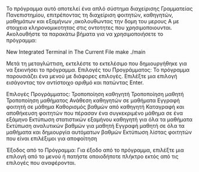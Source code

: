 Το πρόγραμμα αυτό αποτελεί ένα απλό σύστημα διαχείρισης Γραμματείας Πανεπιστημίου, επιτρέποντας τη διαχείριση φοιτητών, καθηγητών, μαθημάτων και εξαμήνων ,ακολουθωντας την δομη του μερους Α με στοιχεια κληρονομικοτητας στις οντοτητες που χρησιμοποιουνται. Ακολουθήστε τα παρακάτω βήματα για να χρησιμοποιήσετε το πρόγραμμα:

New Integrated Terminal in The Current File make ./main

Μετά τη μεταγλώττιση, εκτελέστε το εκτελέσιμο που δημιουργήθηκε για να ξεκινήσει το πρόγραμμα. Επιλογές του Προγράμματος: Το πρόγραμμα παρουσιάζει ένα μενού με διάφορες επιλογές. Επιλέξτε μια επιλογή εισάγοντας τον αντίστοιχο αριθμό και πατώντας Enter.

Επιλογές Προγράμματος: Τροποποίηση καθηγητή Τροποποίηση μαθητή Τροποποίηση μαθήματος Ανάθεση καθηγητών σε μαθήματα Εγγραφή φοιτητή σε μάθημα Καθορισμός βαθμών από καθηγητή Καταγραφή και αποθήκευση φοιτητών που πέρασαν ένα συγκεκριμένο μάθημα σε ένα εξάμηνο Εκτύπωση στατιστικών εξαμήνου καθηγητή για όλα τα μαθήματα Εκτύπωση αναλυτικών βαθμών για μαθητή Εγγραφή μαθητή σε όλα τα μαθήματα και δημιουργία αυτόματων βαθμών Εκτύπωση λίστας φοιτητών που είναι επιλέξιμοι για αποφοίτηση

Έξοδος από το Πρόγραμμα: Για έξοδο από το πρόγραμμα, επιλέξτε μια επιλογή από το μενού ή πατήστε οποιοδήποτε πλήκτρο εκτός από τις επιλογές που αναφέρονται.

